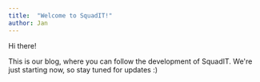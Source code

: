 ```yaml
---
title:  "Welcome to SquadIT!"
author: Jan
---
```

Hi there!

This is our blog, where you can follow the development of SquadIT. We're just starting now, so stay tuned for updates :)
